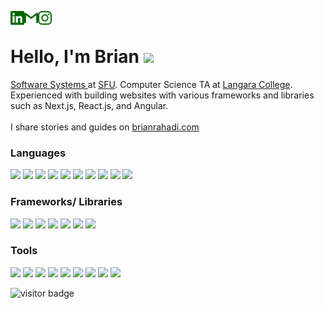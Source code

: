 [<img align="left" alt="brianrahadi | LinkedIn" width="22px" src="./svg/linkedin.svg" />][linkedin]
[<img align="left" alt="brianrahadi | Gmail" width="22px" src="./svg/gmail.svg" />][gmail]
[<img align="left" alt="brianrahadi | Instagram" width="22px" src="./svg/instagram.svg" />][instagram] <br/>

<h1> Hello, I'm Brian <img src="https://media.giphy.com/media/hvRJCLFzcasrR4ia7z/giphy.gif" width="25"> </h1>
<a href="https://www.sfu.ca/computing/prospective-students/undergraduate-students/programs/degree-programs/softwaresystems.html"> Software Systems </a> at <a href="https://sfu.ca/">SFU</a>. Computer Science TA at <a href="https://langara.ca/">Langara College</a>. <br>
Experienced with building websites with various frameworks and libraries such as Next.js, React.js, and Angular. <br>
<br/>  
I share stories and guides on <a href="https://brianrahadi.com/">brianrahadi.com</a>


### Languages
![](https://img.shields.io/badge/typescript-%23007ACC.svg?style=for-the-badge&logo=typescript&logoColor=white)
![](https://img.shields.io/badge/JavaScript-black?style=flat-square&logo=JavaScript)
![](https://img.shields.io/badge/Python-informational?style=flat-square&logo=Python&logoColor=white)
![](https://img.shields.io/badge/Java-critical?style=flat-square&logo=Java)
![](https://img.shields.io/badge/c-%2300599C.svg?style=for-the-badge&logo=c&logoColor=white)
![](https://img.shields.io/badge/C++-informational?style=flat-square&logo=C&logoColor=white)
![](https://img.shields.io/badge/HTML5-orange?style=flat-square&logo=HTML5&logoColor=white)
![](https://img.shields.io/badge/CSS3-blue?style=flat-square&logo=CSS3&logoColor=white)
![](https://img.shields.io/badge/rust-%23000000.svg?style=for-the-badge&logo=rust&logoColor=white)
![](https://img.shields.io/badge/postgres-%23316192.svg?style=for-the-badge&logo=postgresql&logoColor=white)

### Frameworks/ Libraries
![](https://img.shields.io/badge/Next-black?style=for-the-badge&logo=next.js&logoColor=white)
![](https://img.shields.io/badge/React-black?style=flat-square&logo=React)
![](https://img.shields.io/badge/angular-%23DD0031.svg?style=for-the-badge&logo=angular&logoColor=white)
![](https://img.shields.io/badge/node.js-6DA55F?style=for-the-badge&logo=node.js&logoColor=white)
![](https://img.shields.io/badge/bootstrap-%23563D7C.svg?style=for-the-badge&logo=bootstrap&logoColor=white)
![](https://img.shields.io/badge/-mocha-%238D6748?style=for-the-badge&logo=mocha&logoColor=white)
![](https://img.shields.io/badge/spring-%236DB33F.svg?style=for-the-badge&logo=spring&logoColor=white)


### Tools
![](https://img.shields.io/badge/Visual%20Studio%20Code-0078d7.svg?style=for-the-badge&logo=visual-studio-code&logoColor=white)
![](https://img.shields.io/badge/GitHub-black?style=flat-square&logo=GitHub)
![](https://img.shields.io/badge/Git-orange?style=flat-square&logo=Git&logoColor=white)
![](https://img.shields.io/badge/gitlab-%23181717.svg?style=for-the-badge&logo=gitlab&logoColor=white)
![](https://img.shields.io/badge/IntelliJIDEA-000000.svg?style=for-the-badge&logo=intellij-idea&logoColor=white)
![](https://img.shields.io/badge/heroku-%23430098.svg?style=for-the-badge&logo=heroku&logoColor=white)
![](https://img.shields.io/badge/vercel-%23000000.svg?style=for-the-badge&logo=vercel&logoColor=white)
![](https://img.shields.io/badge/mac%20os-000000?style=for-the-badge&logo=macos&logoColor=F0F0F0)
![](https://img.shields.io/badge/Linux-FCC624?style=for-the-badge&logo=linux&logoColor=black)


<!-- ### GitHub Stats -->
<!--  ![Brian's GitHub stats](https://github-readme-stats.vercel.app/api?username=brianrahadi&theme=gotham&show_icons=true) -->
 

![visitor badge](https://visitor-badge.glitch.me/badge?page_id=jwenjian.visitor-badge&left_text=Hello)

 
<br>

[linkedin]: https://www.linkedin.com/in/brian-rahadi-25bb33197/
[gmail]: mailto:brian.rahadi@gmail.com
[instagram]: https://www.instagram.com/brianrahadi/
